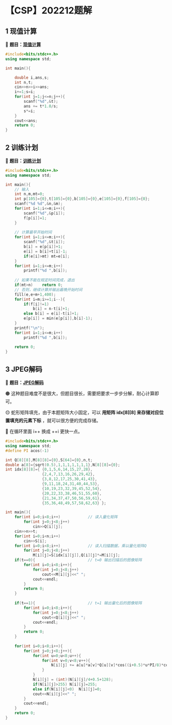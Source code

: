 # 【CSP】202212题解


## 1 现值计算

🔗 **题目：[现值计算](http://118.190.20.162/view.page?gpid=T160)**

```c++
#include<bits/stdc++.h>
using namespace std;

int main(){

	double i,ans,s;
	int n,t;
	cin>>n>>i>>ans;
	i+=1;s=i;
	for(int j=1;j<=n;j++){
		scanf("%d",&t);
		ans += t*1.0/s;
		s*=i;
	}
	cout<<ans;
	return 0;
}
```

## 2 训练计划

🔗 **题目：[训练计划](http://118.190.20.162/view.page?gpid=T159)**

```c++
#include<bits/stdc++.h>
using namespace std;

int main(){
	// 输入 
	int n,m,mt=0;
	int p[105]={0},t[105]={0},b[105]={0},e[105]={0},f[105]={0};
	scanf("%d %d",&n,&m);
	for(int i=1;i<=m;i++){
		scanf("%d",&p[i]);
		f[p[i]]=1;
	}
	
	// 计算最早开始时间 
	for(int i=1;i<=m;i++){
		scanf("%d",&t[i]);
		b[i] = e[p[i]]+1;
		e[i] = b[i]+t[i]-1;
		if(e[i]>mt)	mt=e[i];
	}
	for(int i=1;i<=m;i++)
		printf("%d ",b[i]);
		
	// 如果不能在规定时间完成，退出
	if(mt>n)	return 0;
	// 否则，继续计算并输出最晚开始时间 
	fill(e,e+m+1,400);
	for(int i=m;i>=1;i--){
		if(f[i]!=1)
			b[i] = n-t[i]+1;
		else b[i] = e[i]-t[i]+1;	
		e[p[i]] = min(e[p[i]],b[i]-1);
	}
	printf("\n");
	for(int i=1;i<=m;i++)
		printf("%d ",b[i]);
	
	return 0;
} 
```

## 3 JPEG解码

🔗 **题目：[JPEG解码](http://118.190.20.162/view.page?gpid=T158)**

🟠 这种题目难度不是很大，但题目很长，需要把要求一步步分解，耐心计算即可。

🟡 蛇形矩阵填充，由于本题矩阵大小固定，可以 **用矩阵 idx\[8][8] 来存储对应位置填充的元素下标** ，就可以很方便的完成存储。

🔵 在循环里面 i++ 换成 ++i 更快一点。

```c++
#include<bits/stdc++.h>
using namespace std;
#define PI acos(-1)

int Q[8][8],M[8][8]={0},S[64]={0},n,t;
double a[8]={sqrt(0.5),1,1,1,1,1,1,1},N[8][8]={0}; 
int idx[8][8]={ {0,1,5,6,14,15,27,28},
				{2,4,7,13,16,26,29,42},
				{3,8,12,17,25,30,41,43},
				{9,11,18,24,31,40,44,53},
				{10,19,23,32,39,45,52,54},
				{20,22,33,38,46,51,55,60},
				{21,34,37,47,50,56,59,61},
				{35,36,48,49,57,58,62,63} };

int main(){
	for(int i=0;i<8;i++)			// 读入量化矩阵 
		for(int j=0;j<8;j++)
			cin>>Q[i][j];
	cin>>n>>t;
	for(int i=0;i<n;i++)
		cin>>S[i];
	for(int i=0;i<8;i++)			// 读入扫描数据，乘以量化矩阵Q 
		for(int j=0;j<8;j++)
			M[i][j]=S[idx[i][j]],Q[i][j]*=M[i][j];	
	if(t==0){						// t=0 输出扫描后的图像矩阵 
		for(int i=0;i<8;i++){
			for(int j=0;j<8;j++)
				cout<<M[i][j]<<" ";
			cout<<endl;
		}
		return 0;
	}
	
	if(t==1){						// t=1 输出量化后的图像矩阵 
		for(int i=0;i<8;i++){
			for(int j=0;j<8;j++)
				cout<<Q[i][j]<<" ";
			cout<<endl;
		}
		return 0;
	}	
	
	for(int i=0;i<8;i++){
		for(int j=0;j<8;j++){
			for(int u=0;u<8;u++){
				for(int v=0;v<8;v++){
					N[i][j] += a[u]*a[v]*Q[u][v]*cos((i+0.5)*u*PI/8)*cos((j+0.5)*v*PI/8);
				}
			}
			N[i][j] = (int)(N[i][j]/4+0.5+128);
			if(N[i][j]>255)	N[i][j]=255;
			else if(N[i][j]<0)	N[i][j]=0;
			cout<<N[i][j]<<" ";
		}
		cout<<endl;
	}
	return 0;
}
```


